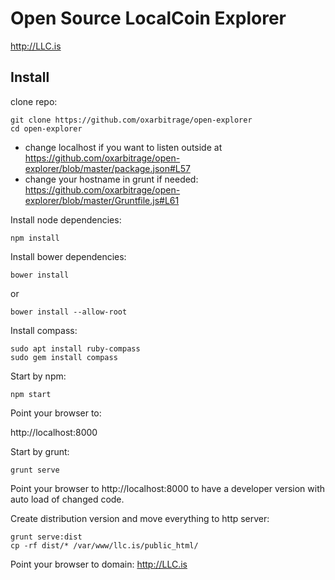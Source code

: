 # Open Source LocalCoin Explorer

http://LLC.is

## Install

clone repo:

```
git clone https://github.com/oxarbitrage/open-explorer
cd open-explorer
```

* change localhost if you want to listen outside at https://github.com/oxarbitrage/open-explorer/blob/master/package.json#L57
* change your hostname in grunt if needed: https://github.com/oxarbitrage/open-explorer/blob/master/Gruntfile.js#L61

Install node dependencies:

`npm install`

Install bower dependencies:

`bower install`

or

`bower install --allow-root`

Install compass:

```
sudo apt install ruby-compass
sudo gem install compass
```

Start by npm:

`npm start`

Point your browser to:

http://localhost:8000

Start by grunt:

`grunt serve`

Point your browser to http://localhost:8000 to have a developer version with auto load of changed code.

Create distribution version and move everything to http server:

```
grunt serve:dist
cp -rf dist/* /var/www/llc.is/public_html/
```

Point your browser to domain: http://LLC.is

